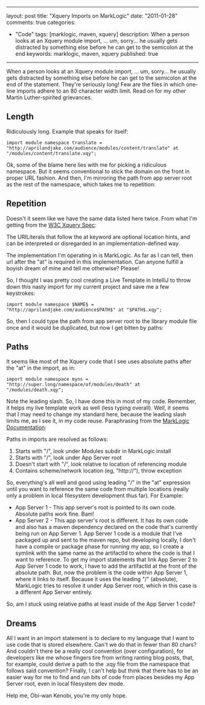 
---
layout: post
title: "Xquery Imports on MarkLogic"
date: "2011-01-28"
comments: true
categories:
  - "Code"
tags: [marklogic, maven, xquery]
description: When a person looks at an Xquery module import, ... um, sorry... he usually gets distracted by something else before he can get to the semicolon at the end 
keywords: marklogic, maven, xquery
published: true
---

When a person looks at an Xquery module import, ... um, sorry... he usually gets distracted by something else before he can get to the semicolon at the end of the statement.  They're seriously long!  Few are the files in which one-line imports adhere to an 80 character width limit.  Read on for my other Martin Luther-spirited grievances.
<!--more-->

Length
------

Ridiculously long.  Example that speaks for itself:

```
import module namespace translate = "http://aprilandjake.com/audience/modules/content/translate" at "/modules/content/translate.xqy";
```

Ok, some of the blame here lies with me for picking a ridiculous namespace.  But it seems conventional to stick the domain on the front in proper URL fashion.  And then, I'm mirroring the path from app server root as the rest of the namespace, which takes me to repetition:

Repetition
----------

Doesn't it seem like we have the same data listed here twice.  From what I'm getting from the [W3C Xquery Spec](http://www.w3.org/TR/xquery/#id-module-import):

The URILiterals that follow the at keyword are optional location hints, and can be interpreted or disregarded in an implementation-defined way.

The implementation I'm operating in is MarkLogic.  As far as I can tell, then url after the "at" is required in this implementation.  Can anyone fulfill a boyish dream of mine and tell me otherwise?  Please!

So, I thought I was pretty cool creating a Live Template in IntelliJ to throw down this nasty import for my current project and save me a few keystrokes:

```
import module namespace $NAME$ = "http://aprilandjake.com/audience$PATH$" at "$PATH$.xqy";
```

So, then I could type the path from app server root to the library module file once and it would be duplicated, but now I get bitten by paths:

Paths
-----

It seems like most of the Xquery code that I see uses absolute paths after the "at" in the import, as in:

```
import module namespace myns = "http://super.long/namespace/of/modules/death" at "/modules/death.xqy";
```

Note the leading slash.  So, I have done this in most of my code.  Remember, it helps my live template work as well (less typing overall).  Well, it seems that I may need to change my standard here, because the leading slash limits me, as I see it, in my code reuse.  Paraphrasing from the [MarkLogic Documentation](http://docs.marklogic.com/4.2doc/docapp.xqy#display.xqy?fname=http://pubs/4.2doc/xml/dev_guide/import_modules.xml%2329407):

Paths in imports are resolved as follows:

1. Starts with "/", look under Modules subdir in MarkLogic install
2. Starts with "/", look under App Server root
3. Doesn't start with "/", look relative to location of referencing module
4. Contains scheme/network location (eg, "http://"), throw exception

So, everything's all well and good using leading "/" in the "at" expression until you want to reference the same code from multiple locations (really only a problem in local filesystem development thus far).  For Example:  

- App Server 1 - This app server's root is pointed to its own code.  Absolute paths work fine. Bam!
- App Server 2 - This app server's root is different.  It has its own code and also has a maven dependency declared on the code that's currently being run on App Server 1.  App Server 1 code is a module that I've packaged up and sent to the maven repo, but developing locally, I don't have a compile or package phase for running my app, so I create a symlink with the same name as the artifactId to where the code is that I want to reference.  To get my import statements that link App Server 2 to App Server 1 code to work, I have to add the artifactId at the front of the absolute path.  But, now the problem is the code within App Server 1, where it links to itself.  Because it uses the leading "/" (absolute), MarkLogic tries to resolve it under App Server root, which in this case is a different App Server entirely.  

So, am I stuck using relative paths at least inside of the App Server 1 code?

Dreams
------

All I want in an import statement is to declare to my language that I want to use code that is stored elsewhere.  Can't we do that in fewer than 80 chars?  And couldn't there be a really cool convention (over configuration), for developers like me whose fingers tire from writing ranting blog posts, that, for example, could derive a path to the .xqy file from the namespace that follows said convention?  Finally, I can't help but think that there has to be an easier way for me to find and run bits of code from places besides my App Server root, even in local filesystem dev mode.

Help me, Obi-wan Kenobi, you're my only hope.

  
